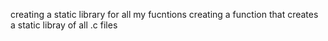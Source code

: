 creating a static library for all my fucntions
creating a function that creates a static libray of all .c files
